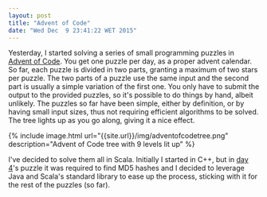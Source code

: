 ```yaml
---
layout: post
title: "Advent of Code"
date: "Wed Dec  9 23:41:22 WET 2015"
---
```


Yesterday, I started solving a series of small programming puzzles in
[Advent of Code][adventofcode]. You get one puzzle per day, as a proper advent
calendar. So far, each puzzle is divided in two parts, granting a maximum of two
stars per puzzle. The two parts of a puzzle use the same input and the second
part is usually a simple variation of the first one. You only have to submit the
output to the provided puzzles, so it's possible to do things by hand, albeit
unlikely. The puzzles so far have been simple, either by definition, or by
having small input sizes, thus not requiring efficient algorithms to be solved.
The tree lights up as you go along, giving it a nice effect.

{% include image.html 
           url="{{site.url}}/img/adventofcodetree.png" 
           description="Advent of Code tree with 9 levels lit up" %}

I've decided to solve them all in Scala. Initially I started in C++, but in
[day 4][day4]'s puzzle it was required to find MD5 hashes and I decided to
leverage Java and Scala's standard library to ease up the process, sticking with
it for the rest of the puzzles (so far).

[adventofcode]: http://adventofcode.com/
[day4]: http://adventofcode.com/day/4
